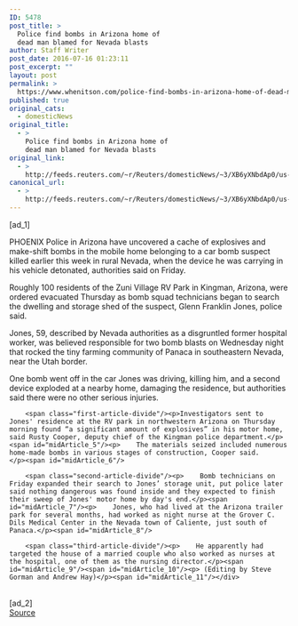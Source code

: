 ```yaml
---
ID: 5478
post_title: >
  Police find bombs in Arizona home of
  dead man blamed for Nevada blasts
author: Staff Writer
post_date: 2016-07-16 01:23:11
post_excerpt: ""
layout: post
permalink: >
  https://www.whenitson.com/police-find-bombs-in-arizona-home-of-dead-man-blamed-for-nevada-blasts/
published: true
original_cats:
  - domesticNews
original_title:
  - >
    Police find bombs in Arizona home of
    dead man blamed for Nevada blasts
original_link:
  - >
    http://feeds.reuters.com/~r/Reuters/domesticNews/~3/XB6yXNbdAp0/us-nevada-explosions-idUSKCN0ZV2V2
canonical_url:
  - >
    http://feeds.reuters.com/~r/Reuters/domesticNews/~3/XB6yXNbdAp0/us-nevada-explosions-idUSKCN0ZV2V2
---
```

 [ad_1]
<br><div id="articleText">
<span id="midArticle_start"/>

<span id="midArticle_0"/><span class="focusParagraph" readability="6"><p><span class="articleLocation">PHOENIX</span> Police in Arizona have uncovered a cache of explosives and make-shift bombs in the mobile home belonging to a car bomb suspect killed earlier this week in rural Nevada, when the device he was carrying in his vehicle detonated, authorities said on Friday.</p></span><span id="midArticle_1"/><p>Roughly 100 residents of the Zuni Village RV Park in Kingman, Arizona, were ordered evacuated Thursday as bomb squad technicians began to search the dwelling and storage shed of the suspect, Glenn Franklin Jones, police said.</p><span id="midArticle_2"/><p>Jones, 59, described by Nevada authorities as a disgruntled former hospital worker, was believed responsible for two bomb blasts on Wednesday night that rocked the tiny farming community of Panaca in southeastern Nevada, near the Utah border.</p><span id="midArticle_3"/><p>One bomb went off in the car Jones was driving, killing him, and a second device exploded at a nearby home, damaging the residence, but authorities said there were no other serious injuries. </p><span id="midArticle_4"/>
        
        <span class="first-article-divide"/><p>Investigators sent to Jones' residence at the RV park in northwestern Arizona on Thursday morning found “a significant amount of explosives” in his motor home, said Rusty Cooper, deputy chief of the Kingman police department.</p><span id="midArticle_5"/><p>    The materials seized included numerous home-made bombs in various stages of construction, Cooper said.    </p><span id="midArticle_6"/>
        
        <span class="second-article-divide"/><p>    Bomb technicians on Friday expanded their search to Jones’ storage unit, put police later said nothing dangerous was found inside and they expected to finish their sweep of Jones' motor home by day's end.</p><span id="midArticle_7"/><p>    Jones, who had lived at the Arizona trailer park for several months, had worked as night nurse at the Grover C. Dils Medical Center in the Nevada town of Caliente, just south of Panaca.</p><span id="midArticle_8"/>
        
        <span class="third-article-divide"/><p>    He apparently had targeted the house of a married couple who also worked as nurses at the hospital, one of them as the nursing director.</p><span id="midArticle_9"/><span id="midArticle_10"/><p> (Editing by Steve Gorman and Andrew Hay)</p><span id="midArticle_11"/></div>
<br>[ad_2]
<br><a href="http://feeds.reuters.com/~r/Reuters/domesticNews/~3/XB6yXNbdAp0/us-nevada-explosions-idUSKCN0ZV2V2">Source </a>